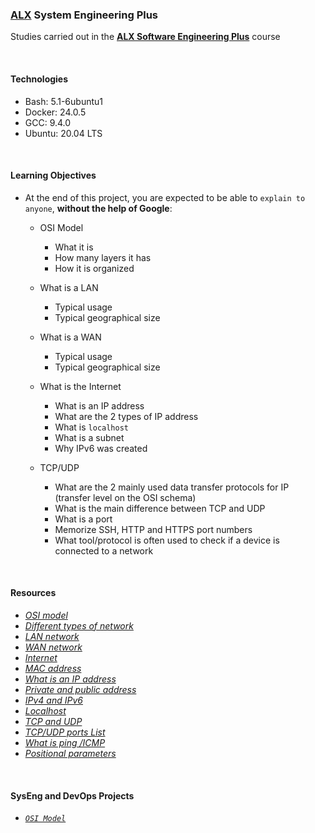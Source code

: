 ### [ALX](https://www.alxafrica.com/) System Engineering Plus

Studies carried out in the **[ALX Software Engineering Plus](https://www.alxafrica.com/software-engineering-plus/)** course

<br />

#### Technologies

* Bash:     5.1-6ubuntu1
* Docker:   24.0.5
* GCC:      9.4.0
* Ubuntu:   20.04 LTS

<br />

#### Learning Objectives

* At the end of this project, you are expected to be able to `explain to anyone`, **without the help of Google**:

    * OSI Model
        * What it is
        * How many layers it has
        * How it is organized

    * What is a LAN
        * Typical usage
        * Typical geographical size

    * What is a WAN
        * Typical usage
        * Typical geographical size

    * What is the Internet
        * What is an IP address
        * What are the 2 types of IP address
        * What is `localhost`
        * What is a subnet
        * Why IPv6 was created

    * TCP/UDP
        * What are the 2 mainly used data transfer protocols for IP (transfer level on the OSI schema)
        * What is the main difference between TCP and UDP
        * What is a port
        * Memorize SSH, HTTP and HTTPS port numbers
        * What tool/protocol is often used to check if a device is connected to a network

<br />

#### Resources

* _[OSI model](https://en.wikipedia.org/wiki/OSI_model)_
* _[Different types of network](https://www.lifewire.com/lans-wans-and-other-area-networks-817376)_
* _[LAN network](https://en.wikipedia.org/wiki/Local_area_network)_
* _[WAN network](https://en.wikipedia.org/wiki/Wide_area_network)_
* _[Internet](https://en.wikipedia.org/wiki/Internet)_
* _[MAC address](https://whatismyipaddress.com/mac-address)_
* _[What is an IP address](https://www.bleepingcomputer.com/tutorials/ip-addresses-explained/)_
* _[Private and public address](https://www.iplocation.net/public-vs-private-ip-address)_
* _[IPv4 and IPv6](https://www.webopedia.com/insights/ipv6-ipv4-difference/)_
* _[Localhost](https://en.wikipedia.org/wiki/Localhost)_
* _[TCP and UDP](https://www.howtogeek.com/190014/htg-explains-what-is-the-difference-between-tcp-and-udp/3)_
* _[TCP/UDP ports List](https://en.wikipedia.org/wiki/List_of_TCP_and_UDP_port_numbers)_
* _[What is ping /ICMP](https://en.wikipedia.org/wiki/Ping_%28networking_utility%29)_
* _[Positional parameters](https://www.adminschoice.com/bash-positional-parameters)_

<br />

#### SysEng and DevOps Projects

* _[`OSI Model`](0-OSI_model)_

<br />
